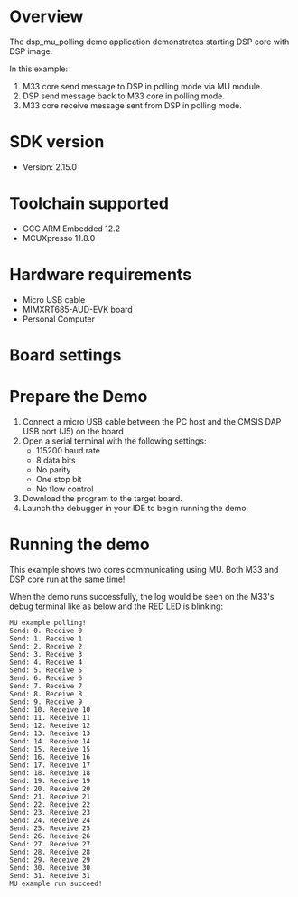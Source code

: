 Overview
========

The dsp_mu_polling demo application demonstrates starting DSP core with DSP image.

In this example:
1. M33 core send message to DSP in polling mode via MU module.
2. DSP send message back to M33 core in polling mode.
3. M33 core receive message sent from DSP in polling mode.


SDK version
===========
- Version: 2.15.0

Toolchain supported
===================
- GCC ARM Embedded  12.2
- MCUXpresso  11.8.0

Hardware requirements
=====================
- Micro USB cable
- MIMXRT685-AUD-EVK board
- Personal Computer

Board settings
==============


Prepare the Demo
================
1.  Connect a micro USB cable between the PC host and the CMSIS DAP USB port (J5) on the board
2.  Open a serial terminal with the following settings:
    - 115200 baud rate
    - 8 data bits
    - No parity
    - One stop bit
    - No flow control
3.  Download the program to the target board.
4.  Launch the debugger in your IDE to begin running the demo.

Running the demo
================
This example shows two cores communicating using MU. Both M33 and DSP core run at the same time!

When the demo runs successfully, the log would be seen on the M33's debug terminal like as below and the RED LED is blinking:

~~~~~~~~~~~~~~~~~~~~~
MU example polling!
Send: 0. Receive 0
Send: 1. Receive 1
Send: 2. Receive 2
Send: 3. Receive 3
Send: 4. Receive 4
Send: 5. Receive 5
Send: 6. Receive 6
Send: 7. Receive 7
Send: 8. Receive 8
Send: 9. Receive 9
Send: 10. Receive 10
Send: 11. Receive 11
Send: 12. Receive 12
Send: 13. Receive 13
Send: 14. Receive 14
Send: 15. Receive 15
Send: 16. Receive 16
Send: 17. Receive 17
Send: 18. Receive 18
Send: 19. Receive 19
Send: 20. Receive 20
Send: 21. Receive 21
Send: 22. Receive 22
Send: 23. Receive 23
Send: 24. Receive 24
Send: 25. Receive 25
Send: 26. Receive 26
Send: 27. Receive 27
Send: 28. Receive 28
Send: 29. Receive 29
Send: 30. Receive 30
Send: 31. Receive 31
MU example run succeed!
~~~~~~~~~~~~~~~~~~~~~
